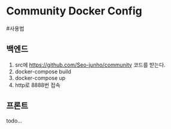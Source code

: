 # Community Docker Config

#사용법

## 백엔드
1. src에 https://github.com/Seo-junho/community 코드를 받는다.  
2. docker-compose build  
3. docker-compose up  
4. http로 8888번 접속  

## 프론트
todo...




